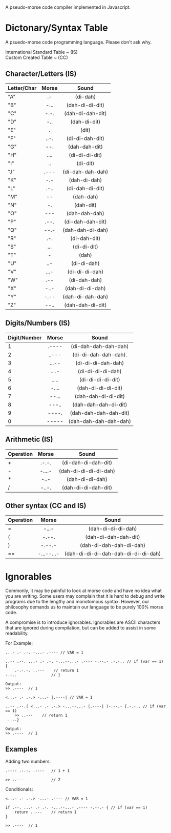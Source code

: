 # <dot-lang>
A pseudo-morse code compiler implemented in Javascript.

# Dictonary/Syntax Table
A psuedo-morse code programming language. Please don't ask why.

International Standard Table ~ (IS)
<br>
Custom Created Table ~ (CC)

## Character/Letters (IS)

| Letter/Char   |     Morse     |        Sound          |
| ------------- |:-------------:|:---------------------:|
| "A"           | .-            |  (di-dah)             |
| "B"           | -...          |  (dah-di-di-dit)      |
| "C"           | -.-.          |  (dah-di-dah-dit)     |
| "D"           | -..           |  (dah-di-dit)         |
| "E"           | .             |  (dit)                |
| "F"           | ..-.          |  (di-di-dah-dit)      |
| "G"           | --.           |  (dah-dah-dit)        |
| "H"           | ....          |  (di-di-di-dit)       |
| "I"           | ..            |  (di-dit)             |
| "J"           | .---          |  (di-dah-dah-dah)     |
| "K"           | -.-           |  (dah-di-dah)         |
| "L"           | .-..          |  (di-dah-di-dit)      |
| "M"           | --            |  (dah-dah)            |
| "N"           | -.            |  (dah-dit)            |
| "O"           | ---           |  (dah-dah-dah)        |
| "P"           | .--.          |  (di-dah-dah-dit)     |
| "Q"           | --.-          |  (dah-dah-di-dah)     |
| "R"           | .-.           |  (di-dah-dit)         |
| "S"           | ...           |  (di-di-dit)          |
| "T"           | -             |  (dah)                |
| "U"           | ..-           |  (di-di-dah)          |
| "V"           | ...-          |  (di-di-di-dah)       |
| "W"           | .--           |  (di-dah-dah)         |
| "X"           | -..-          |  (dah-di-di-dah)      |
| "Y"           | -.--          |  (dah-di-dah-dah)     |
| "Z"           | --..          |  (dah-dah-di-dit)     |

## Digits/Numbers (IS)
| Digit/Number   |      Morse     |         Sound         |
| -------------- |:--------------:|:---------------------:|
|    1           | .----          |  (di-dah-dah-dah-dah) |
|    2           | ..---          |  (di-di-dah-dah-dah). |
|    3           | ...--          |  (di-di-di-dah-dah)   |
|    4           | ....-          |  (di-di-di-di-dah)    |
|    5           | .....          |  (di-di-di-di-dit)    |
|    6           | -....          |  (dah-di-di-di-dit)   |
|    7           | --...          |  (dah-dah-di-di-dit)  |
|    8           | ---..          |  (dah-dah-dah-di-dit) |
|    9           | ----.          |  (dah-dah-dah-dah-dit)|
|    0           | -----          |  (dah-dah-dah-dah-dah)|

## Arithmetic (IS)
| Operation      |      Morse     |         Sound         |
| -------------- |:--------------:|:---------------------:|
|    +           | .-.-.          |  (di-dah-di-dah-dit)  |
|    -           | -....-         |  (dah-di-di-di-di-dah)|
|    *           | -..-           |  (dah-di-di-dah)      |
|    /           | -..-.          |  (dah-di-di-dah-dit)  |

## Other syntax (CC and IS)
|  Operation      |      Morse     |            Sound         |
| --------------- |:--------------:|:------------------------:|
|    =            | -...-          |  (dah-di-di-di-dah)      |
|    (            | -.--.          |  (dah-di-dah-dah-dit)    |
|    )            | -.--.-         |  (dah-di-dah-dah-di-dah) |
|    ==           | -...--...-     |  (dah-di-di-di-dah-dah-di-di-di-dah)  |

# Ignorables
Commonly, it may be painful to look at morse code and have no idea what you are writing. Some users may complain that it is hard to debug and write programs due to the lengthy and monotomous syntax. However, our philosophy demands us to maintain our language to be purely 100% morse code.

A compromise is to introduce ignorables. Ignorables are ASCII characters that are ignored during compilation, but can be added to
assist in some readability.

For Example:
```
...- .- .-. -...- .---- // VAR = 1

..-- .--. ...- .- .-. -...--...- .---- -.--.- .-.-.. // if (var == 1) {
    .-.-.-. ..---    // return 1
-.-..               // }

Output:
>> .----  // 1
```

```
<...- .- .-.> -...- |.----| // VAR = 1

..-- .--.( <...- .- .-.> -...--...- |.----| )-.--.- {.-.-.. // if (var == 1)
    >> ..---    // return 1
-.-..}

Output:
>> .----  // 1
```

## Examples
Adding two numbers:
```
.---- .-.-. .----   // 1 + 1

>> ..---            // 2
```
Conditionals:
```
<...- .- .-.> -...- .---- // VAR = 1

if .--. ...- .- .-. -...--...- .---- -.--.- { // if (var == 1)
    return ..---    // return 1
}

>> .----  // 1
```
